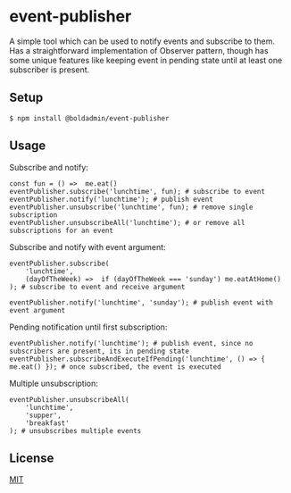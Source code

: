 # event-publisher
A simple tool which can be used to notify events and subscribe to them.
Has a straightforward implementation of Observer pattern, though has some unique
features like keeping event in pending state until at least one subscriber is present.

## Setup
```
$ npm install @boldadmin/event-publisher
```

## Usage
Subscribe and notify:
```
const fun = () =>  me.eat()
eventPublisher.subscribe('lunchtime', fun); # subscribe to event
eventPublisher.notify('lunchtime'); # publish event
eventPublisher.unsubscribe('lunchtime', fun); # remove single subscription
eventPublisher.unsubscribeAll('lunchtime'); # or remove all subscriptions for an event
```

Subscribe and notify with event argument:
```
eventPublisher.subscribe(
    'lunchtime',
    (dayOfTheWeek) =>  if (dayOfTheWeek === 'sunday') me.eatAtHome() 
); # subscribe to event and receive argument
    
eventPublisher.notify('lunchtime', 'sunday'); # publish event with event argument
```

Pending notification until first subscription:
```
eventPublisher.notify('lunchtime'); # publish event, since no subscribers are present, its in pending state
eventPublisher.subscribeAndExecuteIfPending('lunchtime', () => { me.eat() }); # once subscribed, the event is executed
```

Multiple unsubscription:
```
eventPublisher.unsubscribeAll(
    'lunchtime',
    'supper',
    'breakfast'
); # unsubscribes multiple events
```

## License
[MIT](https://choosealicense.com/licenses/mit/)
